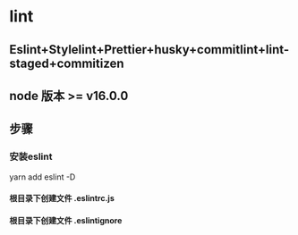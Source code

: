 # lint

## Eslint+Stylelint+Prettier+husky+commitlint+lint-staged+commitizen

## node 版本 >= v16.0.0
## 步骤

### 安装eslint
yarn add eslint -D
#### 根目录下创建文件 .eslintrc.js
#### 根目录下创建文件 .eslintignore









